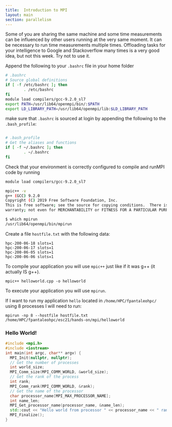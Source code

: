 ```yaml
---
title:  Introduction to MPI
layout: main
section: parallelism
---
```


Some of you are sharing the same machine and some time measurements can be influenced by other users running at the very same moment. It can be necessary to run time measurements multiple times. Offloading tasks for your intelligence to Google and Stackoverflow many times is a very good idea, but not this week. Try not to use it.

Append the following to your `.bashrc` file in your home folder
```bash
# .bashrc
# Source global definitions
if [ -f /etc/bashrc ]; then
        . /etc/bashrc
fi
module load compilers/gcc-9.2.0_sl7
export PATH=/usr/lib64/openmpi/bin/:$PATH
export LD_LIBRARY_PATH=/usr/lib64/openmpi/lib:$LD_LIBRARY_PATH
```

make sure that `.bashrc` is sourced  at login by appending the following to the `.bash_profile`:
```bash

# .bash_profile
# Get the aliases and functions
if [ -f ~/.bashrc ]; then
        . ~/.bashrc
fi
```

Check that your environment is correctly configured to compile and runMPI code by running
```bash
module load compilers/gcc-9.2.0_sl7

mpic++ -v
g++ (GCC) 9.2.0
Copyright (C) 2019 Free Software Foundation, Inc.
This is free software; see the source for copying conditions.  There is NO
warranty; not even for MERCHANTABILITY or FITNESS FOR A PARTICULAR PURPOSE.

$ which mpirun
/usr/lib64/openmpi/bin/mpirun
```

Create a file `hostfile.txt` with the following data:
```
hpc-200-06-18 slots=1
hpc-200-06-17 slots=1
hpc-200-06-05 slots=1
hpc-200-06-06 slots=1
```

To compile your application you will use `mpic++` just like if it was g++ (it actually IS g++).
```
mpic++ helloworld.cpp -o helloworld
```

To execute your application you will use `mpirun`.

If I want to run my application `hello` located in `/home/HPC/fpantaleohpc/` using 8 processes I will need to run:
```
mpirun -np 8 --hostfile hostfile.txt /home/HPC/fpantaleohpc/esc21/hands-on/mpi/helloworld
```


### Hello World!

```C++
#include <mpi.h>
#include <iostream>
int main(int argc, char** argv) {
  MPI_Init(nullptr, nullptr);
  // Get the number of processes
  int world_size;
  MPI_Comm_size(MPI_COMM_WORLD, &world_size);
  // Get the rank of the process
  int rank;
  MPI_Comm_rank(MPI_COMM_WORLD, &rank);
  // Get the name of the processor
  char processor_name[MPI_MAX_PROCESSOR_NAME];
  int name_len;
  MPI_Get_processor_name(processor_name, &name_len);
  std::cout << "Hello world from processor " << processor_name << " rank " << rank << " of " << world_size << std::endl;
  MPI_Finalize();
}
```

